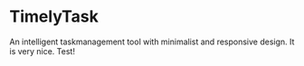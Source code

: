 # TimelyTask
An intelligent taskmanagement tool with minimalist and responsive design.
It is very nice.
Test!